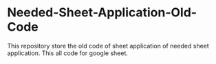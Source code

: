 # Needed-Sheet-Application-Old-Code
This repository store the old code of sheet application of needed sheet application. This all code for google sheet.
